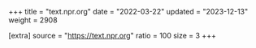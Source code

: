 +++
title = "text.npr.org"
date = "2022-03-22"
updated = "2023-12-13"
weight = 2908

[extra]
source = "https://text.npr.org"
ratio = 100
size = 3
+++
